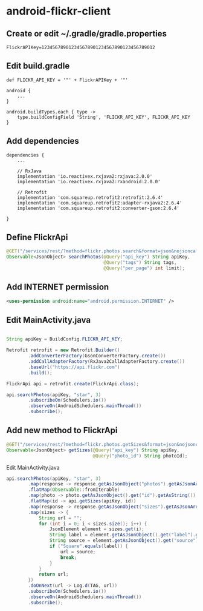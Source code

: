 # android-flickr-client

## Create or edit ~/.gradle/gradle.properties

    FlickrAPIKey=123456789012345678901234567890123456789012

## Edit build.gradle

    def FLICKR_API_KEY = '"' + FlickrAPIKey + '"'

    android {
        ...
    }
    
    android.buildTypes.each { type ->
        type.buildConfigField 'String', 'FLICKR_API_KEY', FLICKR_API_KEY
    }
    
## Add dependencies

    dependencies {
        ...

        // RxJava
        implementation 'io.reactivex.rxjava2:rxjava:2.0.0'
        implementation 'io.reactivex.rxjava2:rxandroid:2.0.0'

        // Retrofit
        implementation 'com.squareup.retrofit2:retrofit:2.6.4'
        implementation 'com.squareup.retrofit2:adapter-rxjava2:2.6.4'
        implementation 'com.squareup.retrofit2:converter-gson:2.6.4'

    }
## Define FlickrApi

```java
@GET("/services/rest/?method=flickr.photos.search&format=json&nojsoncallback=1")
Observable<JsonObject> searchPhotos(@Query("api_key") String apiKey,
                                    @Query("tags") String tags,
                                    @Query("per_page") int limit);
```

## Add INTERNET permission

```xml
<uses-permission android:name="android.permission.INTERNET" />
```

## Edit MainActivity.java

```java

String apiKey = BuildConfig.FLICKR_API_KEY;

Retrofit retrofit = new Retrofit.Builder()
        .addConverterFactory(GsonConverterFactory.create())
        .addCallAdapterFactory(RxJava2CallAdapterFactory.create())
        .baseUrl("https://api.flickr.com")
        .build();

FlickrApi api = retrofit.create(FlickrApi.class);

api.searchPhotos(apiKey, "star", 3)
        .subscribeOn(Schedulers.io())
        .observeOn(AndroidSchedulers.mainThread())
        .subscribe();
```

## Add new method to FlickrApi

```java
@GET("/services/rest/?method=flickr.photos.getSizes&format=json&nojsoncallback=1")
Observable<JsonObject> getSizes(@Query("api_key") String apiKey,
                                @Query("photo_id") String photoId);
```

Edit MainActivity.java

```java
api.searchPhotos(apiKey, "star", 3)
        .map(response -> response.getAsJsonObject("photos").getAsJsonArray("photo"))
        .flatMap(Observable::fromIterable)
        .map(photo -> photo.getAsJsonObject().get("id").getAsString())
        .flatMap(id -> api.getSizes(apiKey, id))
        .map(response -> response.getAsJsonObject("sizes").getAsJsonArray("size"))
        .map(sizes -> {
            String url = "";
            for (int i = 0; i < sizes.size(); i++) {
                JsonElement element = sizes.get(i);
                String label = element.getAsJsonObject().get("label").getAsString();
                String source = element.getAsJsonObject().get("source").getAsString();
                if ("Square".equals(label)) {
                    url = source;
                    break;
                }
            }
            return url;
        })
        .doOnNext(url -> Log.d(TAG, url))
        .subscribeOn(Schedulers.io())
        .observeOn(AndroidSchedulers.mainThread())
        .subscribe();
```

       
        
